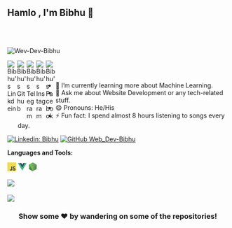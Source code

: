 ## Hamlo , I'm Bibhu 👋
<a href="https://github.com/Wev-Dev-Bibhu">
 <img align="center" src="https://github-readme-stats.vercel.app/api?username=Wev-Dev-Bibhu&&show_icons=true&title_color=ffffff&icon_color=bb2acf&text_color=ff3399&bg_color=151515" alt=""/>
</a>
<br>
<br>


<p align="left"> <img src="https://komarev.com/ghpvc/?username=Wev-Dev-Bibhu&label=Views&color=ff3399&style=plastic" alt="Wev-Dev-Bibhu" /> </p>

<!-- <a href="https://twitter.com/imthepk">
  <img align="left" alt="Bibhu's Twitter" width="22px" src="https://cdn.jsdelivr.net/npm/simple-icons@v3/icons/twitter.svg" />
</a> -->
<a href="https://www.linkedin.com/in/bibhuti-ranjan-das-3ba258201">
  <img align="left" alt="Bibhu's Linkdein" width="22px" src="https://upload.wikimedia.org/wikipedia/commons/thumb/c/ca/LinkedIn_logo_initials.png/240px-LinkedIn_logo_initials.png" />
</a>
<a href="https://github.com/Wev-Dev-Bibhu">
  <img align="left" alt="Bibhu's Github" width="22px" src="https://encrypted-tbn0.gstatic.com/images?q=tbn:ANd9GcSrsu6-gmTKW57XkMJEm9nwHsN5z2qOH9c55ii6t_t8Ms6xa4G33EEhBJ6Xihb-v9TsSAQ&usqp=CAU" />
</a>
<a href="https://t.me/imthepk">
  <img align="left" alt="Bibhu's Telegram" width="22px" src="https://upload.wikimedia.org/wikipedia/commons/thumb/8/82/Telegram_logo.svg/1024px-Telegram_logo.svg.png" />
</a>
<a href="https://instagram.com/whitedevil_2050?utm_medium=copy_link">
  <img align="left" alt="Bibhu's Instagram" width="22px" src="http://assets.stickpng.com/images/580b57fcd9996e24bc43c521.png" />
</a>
<a href="https://www.facebook.com/rocky.sid.547">
  <img align="left" alt="Bibhu's Facebook" width="22px" src="https://upload.wikimedia.org/wikipedia/commons/4/44/Facebook_Logo.png" />
</a>

<br/>
<br/>


- 🌱 I’m currently learning more about Machine Learning.
- 💬 Ask me about Website Development or any tech-related stuff.
- 😄 Pronouns: He/His
- ⚡ Fun fact: I spend almost 8 hours listening to songs every day.

<!-- [![Twitter: imthepk](https://img.shields.io/twitter/follow/imthepk?style=social)](https://twitter.com/imthepk) -->
[![Linkedin: Bibhu](https://img.shields.io/badge/Wev-Dev-Bibhu?style=flat-square&color=ff3399&logo=Linkedin&logoColor=white&link=https://www.linkedin.com/in/bibhuti-ranjan-das-3ba258201/)](https://www.linkedin.com/in/bibhuti-ranjan-das-3ba258201/)
[![GitHub Web_Dev-Bibhu](https://img.shields.io/github/followers/Wev-Dev-Bibhu?label=follow&style=social)](https://github.com/Wev-Dev-Bibhu/)


**Languages and Tools:**  

<!-- <code><img height="20" src="https://raw.githubusercontent.com/github/explore/80688e429a7d4ef2fca1e82350fe8e3517d3494d/topics/flutter/flutter.png"></code> -->
<!-- <code><img height="20" src="https://raw.githubusercontent.com/github/explore/80688e429a7d4ef2fca1e82350fe8e3517d3494d/topics/dart/dart.png"></code> -->
<code><img height="20" src="https://raw.githubusercontent.com/github/explore/80688e429a7d4ef2fca1e82350fe8e3517d3494d/topics/javascript/javascript.png"></code>
<code><img height="20" src="https://raw.githubusercontent.com/github/explore/80688e429a7d4ef2fca1e82350fe8e3517d3494d/topics/vue/vue.png"></code>
<code><img height="20" src="https://raw.githubusercontent.com/github/explore/80688e429a7d4ef2fca1e82350fe8e3517d3494d/topics/nodejs/nodejs.png"></code>    

<a href="https://github.com/Wev-Dev-Bibhu">
  <img align="center" src="https://github-readme-stats.vercel.app/api/top-langs/?username=Wev-Dev-Bibhu&theme=light&hide_langs_below=1" />
</a>
<br>
<br>

<a href="https://github.com/iampawan/myPortfolio.github.io">
 <img align="center" src="https://github-readme-stats.vercel.app/api/pin/?username=Wev-Dev-Bibhu&repo=myPortfolio.github.io&theme=light" />
</a>

<div align="center">

### Show some ❤️ by wandering on some of the repositories!

</div>

